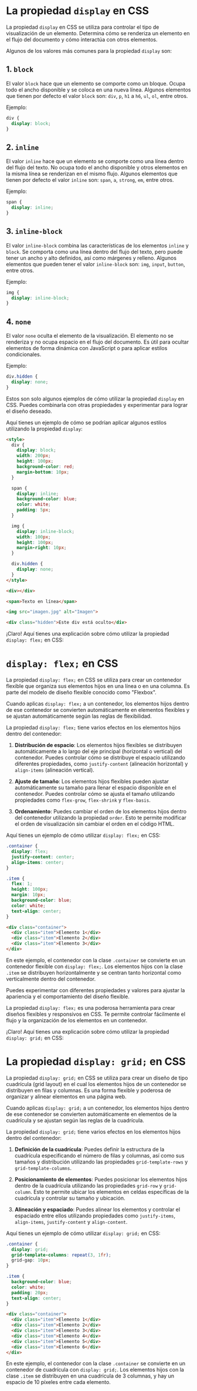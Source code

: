 
# La propiedad `display` en CSS

La propiedad `display` en CSS se utiliza para controlar el tipo de visualización de un elemento. Determina cómo se renderiza un elemento en el flujo del documento y cómo interactúa con otros elementos.

Algunos de los valores más comunes para la propiedad `display` son:

## 1. `block`

El valor `block` hace que un elemento se comporte como un bloque. Ocupa todo el ancho disponible y se coloca en una nueva línea. Algunos elementos que tienen por defecto el valor `block` son: `div`, `p`, `h1` a `h6`, `ul`, `ol`, entre otros.

Ejemplo:

```css
div {
  display: block;
}
```

## 2. `inline`

El valor `inline` hace que un elemento se comporte como una línea dentro del flujo del texto. No ocupa todo el ancho disponible y otros elementos en la misma línea se renderizan en el mismo flujo. Algunos elementos que tienen por defecto el valor `inline` son: `span`, `a`, `strong`, `em`, entre otros.

Ejemplo:

```css
span {
  display: inline;
}
```

## 3. `inline-block`

El valor `inline-block` combina las características de los elementos `inline` y `block`. Se comporta como una línea dentro del flujo del texto, pero puede tener un ancho y alto definidos, así como márgenes y relleno. Algunos elementos que pueden tener el valor `inline-block` son: `img`, `input`, `button`, entre otros.

Ejemplo:

```css
img {
  display: inline-block;
}
```

## 4. `none`

El valor `none` oculta el elemento de la visualización. El elemento no se renderiza y no ocupa espacio en el flujo del documento. Es útil para ocultar elementos de forma dinámica con JavaScript o para aplicar estilos condicionales.

Ejemplo:

```css
div.hidden {
  display: none;
}
```

Estos son solo algunos ejemplos de cómo utilizar la propiedad `display` en CSS. Puedes combinarla con otras propiedades y experimentar para lograr el diseño deseado.

Aquí tienes un ejemplo de cómo se podrían aplicar algunos estilos utilizando la propiedad `display`:

```html
<style>
  div {
    display: block;
    width: 200px;
    height: 100px;
    background-color: red;
    margin-bottom: 10px;
  }

  span {
    display: inline;
    background-color: blue;
    color: white;
    padding: 5px;
  }

  img {
    display: inline-block;
    width: 100px;
    height: 100px;
    margin-right: 10px;
  }

  div.hidden {
    display: none;
  }
</style>

<div></div>

<span>Texto en línea</span>

<img src="imagen.jpg" alt="Imagen">

<div class="hidden">Este div está oculto</div>
```
¡Claro! Aquí tienes una explicación sobre cómo utilizar la propiedad `display: flex;` en CSS:

# `display: flex;` en CSS

La propiedad `display: flex;` en CSS se utiliza para crear un contenedor flexible que organiza sus elementos hijos en una línea o en una columna. Es parte del modelo de diseño flexible conocido como "Flexbox".

Cuando aplicas `display: flex;` a un contenedor, los elementos hijos dentro de ese contenedor se convierten automáticamente en elementos flexibles y se ajustan automáticamente según las reglas de flexibilidad.

La propiedad `display: flex;` tiene varios efectos en los elementos hijos dentro del contenedor:

1. **Distribución de espacio**: Los elementos hijos flexibles se distribuyen automáticamente a lo largo del eje principal (horizontal o vertical) del contenedor. Puedes controlar cómo se distribuye el espacio utilizando diferentes propiedades, como `justify-content` (alineación horizontal) y `align-items` (alineación vertical).

2. **Ajuste de tamaño**: Los elementos hijos flexibles pueden ajustar automáticamente su tamaño para llenar el espacio disponible en el contenedor. Puedes controlar cómo se ajusta el tamaño utilizando propiedades como `flex-grow`, `flex-shrink` y `flex-basis`.

3. **Ordenamiento**: Puedes cambiar el orden de los elementos hijos dentro del contenedor utilizando la propiedad `order`. Esto te permite modificar el orden de visualización sin cambiar el orden en el código HTML.

Aquí tienes un ejemplo de cómo utilizar `display: flex;` en CSS:

```css
.container {
  display: flex;
  justify-content: center;
  align-items: center;
}

.item {
  flex: 1;
  height: 100px;
  margin: 10px;
  background-color: blue;
  color: white;
  text-align: center;
}
```

```html
<div class="container">
  <div class="item">Elemento 1</div>
  <div class="item">Elemento 2</div>
  <div class="item">Elemento 3</div>
</div>
```

En este ejemplo, el contenedor con la clase `.container` se convierte en un contenedor flexible con `display: flex;`. Los elementos hijos con la clase `.item` se distribuyen horizontalmente y se centran tanto horizontal como verticalmente dentro del contenedor.

Puedes experimentar con diferentes propiedades y valores para ajustar la apariencia y el comportamiento del diseño flexible.

La propiedad `display: flex;` es una poderosa herramienta para crear diseños flexibles y responsivos en CSS. Te permite controlar fácilmente el flujo y la organización de los elementos en un contenedor.

¡Claro! Aquí tienes una explicación sobre cómo utilizar la propiedad `display: grid;` en CSS:

# La propiedad `display: grid;` en CSS

La propiedad `display: grid;` en CSS se utiliza para crear un diseño de tipo cuadrícula (grid layout) en el cual los elementos hijos de un contenedor se distribuyen en filas y columnas. Es una forma flexible y poderosa de organizar y alinear elementos en una página web.

Cuando aplicas `display: grid;` a un contenedor, los elementos hijos dentro de ese contenedor se convierten automáticamente en elementos de la cuadrícula y se ajustan según las reglas de la cuadrícula.

La propiedad `display: grid;` tiene varios efectos en los elementos hijos dentro del contenedor:

1. **Definición de la cuadrícula**: Puedes definir la estructura de la cuadrícula especificando el número de filas y columnas, así como sus tamaños y distribución utilizando las propiedades `grid-template-rows` y `grid-template-columns`.

2. **Posicionamiento de elementos**: Puedes posicionar los elementos hijos dentro de la cuadrícula utilizando las propiedades `grid-row` y `grid-column`. Esto te permite ubicar los elementos en celdas específicas de la cuadrícula y controlar su tamaño y ubicación.

3. **Alineación y espaciado**: Puedes alinear los elementos y controlar el espaciado entre ellos utilizando propiedades como `justify-items`, `align-items`, `justify-content` y `align-content`.

Aquí tienes un ejemplo de cómo utilizar `display: grid;` en CSS:

```css
.container {
  display: grid;
  grid-template-columns: repeat(3, 1fr);
  grid-gap: 10px;
}

.item {
  background-color: blue;
  color: white;
  padding: 20px;
  text-align: center;
}
```

```html
<div class="container">
  <div class="item">Elemento 1</div>
  <div class="item">Elemento 2</div>
  <div class="item">Elemento 3</div>
  <div class="item">Elemento 4</div>
  <div class="item">Elemento 5</div>
  <div class="item">Elemento 6</div>
</div>
```
En este ejemplo, el contenedor con la clase `.container` se convierte en un contenedor de cuadrícula con `display: grid;`. Los elementos hijos con la clase `.item` se distribuyen en una cuadrícula de 3 columnas, y hay un espacio de 10 píxeles entre cada elemento.